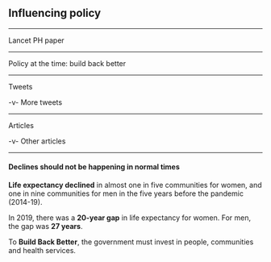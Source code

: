 ## Influencing policy

---
Lancet PH paper

---
Policy at the time: build back better

---
Tweets

-v-
More tweets

---
Articles

-v-
Other articles

---
#### Declines should not be happening in normal times

__Life expectancy declined__ in almost one in five communities for women, and one in nine communities for men in the five years before the pandemic (2014-19).

In 2019, there was a __20-year gap__ in life expectancy for women. For men, the gap was __27 years__.

To __Build Back Better__, the government must invest in people, communities and health services.
